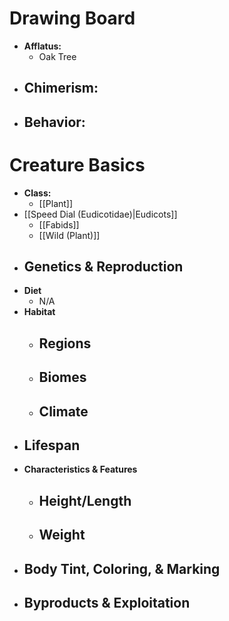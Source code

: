 # Drawing Board
- **Afflatus:**
	- Oak Tree
- **Chimerism:**
	- 
- **Behavior:**
	- 
# Creature Basics
- **Class:**
	- [[Plant]]
- [[Speed Dial (Eudicotidae)|Eudicots]]
	- [[Fabids]]
	- [[Wild (Plant)]]
- **Genetics & Reproduction**
	- 
- **Diet**
	- N/A
- **Habitat**
	- Regions
		- 
	- Biomes
		- 
	- Climate
		- 
- **Lifespan**
	- 
- **Characteristics & Features**
	- Height/Length
		- 
	- Weight
		- 
- **Body Tint, Coloring, & Marking**
	- 
- **Byproducts & Exploitation**
	- 